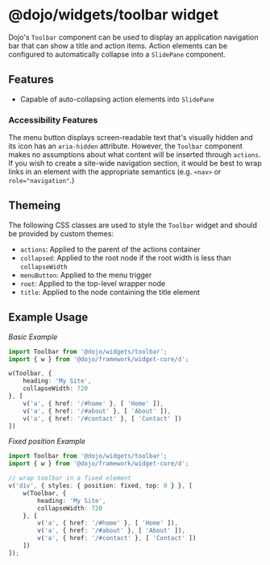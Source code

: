 # @dojo/widgets/toolbar widget

Dojo's `Toolbar` component can be used to display an application navigation bar that can show a title and action items. Action elements can be configured to automatically collapse into a `SlidePane` component.

## Features

- Capable of auto-collapsing action elements into `SlidePane`

### Accessibility Features

The menu button displays screen-readable text that's visually hidden and its icon has an `aria-hidden` attribute. However, the `Toolbar` component makes no assumptions about what content will be inserted through `actions`. If you wish to create a site-wide navigation section, it would be best to wrap links in an element with the appropriate semantics (e.g. `<nav>` or `role="navigation"`.)

## Themeing

The following CSS classes are used to style the `Toolbar` widget and should be provided by custom themes:

- `actions`: Applied to the parent of the actions container
- `collapsed`: Applied to the root node if the root width is less than `collapseWidth`
- `menuButton`: Applied to the menu trigger
- `root`: Applied to the top-level wrapper node
- `title`: Applied to the node containing the title element

## Example Usage

*Basic Example*
```typescript
import Toolbar from '@dojo/widgets/toolbar';
import { w } from '@dojo/framework/widget-core/d';

w(Toolbar, {
	heading: 'My Site',
	collapseWidth: 720
}, [
	v('a', { href: '/#home' }, [ 'Home' ]),
	v('a', { href: '/#about' }, [ 'About' ]),
	v('a', { href: '/#contact' }, [ 'Contact' ])
])
```

*Fixed position Example*
```typescript
import Toolbar from '@dojo/widgets/toolbar';
import { w } from '@dojo/framework/widget-core/d';

// wrap toolbar in a fixed element
v('div', { styles: { position: fixed, top: 0 } }, [
	w(Toolbar, {
		heading: 'My Site',
		collapseWidth: 720
	}, [
		v('a', { href: '/#home' }, [ 'Home' ]),
		v('a', { href: '/#about' }, [ 'About' ]),
		v('a', { href: '/#contact' }, [ 'Contact' ])
	])
]);

```
